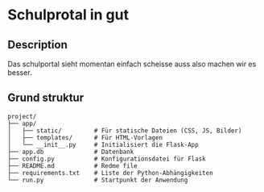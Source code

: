 # Schulprotal in gut

## Description

Das schulportal sieht momentan einfach scheisse auss also machen wir es besser.

## Grund struktur
```
project/
├── app/
│   ├── static/         # Für statische Dateien (CSS, JS, Bilder)
│   ├── templates/      # Für HTML-Vorlagen
│   └── __init__.py     # Initialisiert die Flask-App
├── app.db              # Datenbank
├── config.py           # Konfigurationsdatei für Flask
├── README.md           # Redme file
├── requirements.txt    # Liste der Python-Abhängigkeiten
└── run.py              # Startpunkt der Anwendung
```
